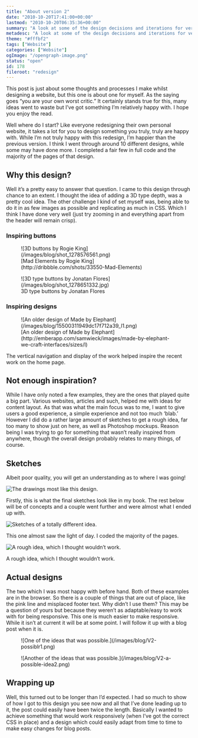 ```yaml
---
title: "About version 2"
date: "2010-10-20T17:41:00+00:00"
lastmod: "2010-10-20T06:35:36+00:00"
summary: "A look at some of the design decisions and iterations for version two."
metadesc: "A look at some of the design decisions and iterations for version two."
theme: "#fffbf2"
tags: ["Website"]
categories: ["Website"]
ogImage: "/opengraph-image.png"
status: "open"
id: 178
fileroot: "redesign"
---
```


This post is just about some thoughts and processes I make whilst designing a website, but this one is about one for myself. As the saying goes “you are your own worst critic.” It certainly stands true for this, many ideas went to waste but I’ve got something I’m relatively happy with. I hope you enjoy the read.

Well where do I start? Like everyone redesigning their own personal website, it takes a lot for you to design something you truly, truly are happy with. While I’m not truly happy with this redesign, I’m happier than the previous version. I think I went through around 10 different designs, while some may have done more. I completed a fair few in full code and the majority of the pages of that design.

## Why this design?
Well it’s a pretty easy to answer that question. I came to this design through chance to an extent. I thought the idea of adding a 3D type depth, was a pretty cool idea. The other challenge I kind of set myself was, being able to do it in as few images as possible and replicating as much in CSS. Which I think I have done very well (just try zooming in and everything apart from the header will remain crisp).

### Inspiring buttons
<figure>
![3D buttons by Rogie King](/images/blog/shot_1278576561.png)
<figcaption>
[Mad Elements by Rogie King](http://dribbble.com/shots/33550-Mad-Elements)
</figcaption>
</figure>

<figure>
![3D type buttons by Jonatan Flores](/images/blog/shot_1278651332.jpg)
<figcaption>3D type buttons by Jonatan Flores</figcaption>
</figure>

### Inspiring designs
<figure>
![An older design of Made by Elephant](/images/blog/15500311949dc17f712a39_l1.png)
<figcaption>[An older design of Made by Elephant](http://emberapp.com/samwieck/images/made-by-elephant-we-craft-interfaces/sizes/l)</figcaption>
</figure>

The vertical navigation and display of the work helped inspire the recent work on the home page.

## Not enough inspiration?
While I have only noted a few examples, they are the ones that played quite a big part. Various websites, articles and such, helped me with ideas for content layout. As that was what the main focus was to me, I want to give users a good experience, a simple experience and not too much ‘blab.’ However I did do a rather large amount of sketches to get a rough idea, far too many to show just on here, as well as Photoshop mockups. Reason being I was trying to go for something that wasn’t really inspired from anywhere, though the overall design probably relates to many things, of course.

## Sketches
Albeit poor quality, you will get an understanding as to where I was going!

![The drawings most like this design.](/images/blog/photo-5.jpg)

Firstly, this is what the final sketches look like in my book. The rest below will be of concepts and a couple went further and were almost what I ended up with.

![Sketches of a totally different idea.](/images/blog/photo-2-225x300.jpg)

This one almost saw the light of day. I coded the majority of the pages.

![A rough idea, which I thought wouldn’t work.](/images/blog/photo-1-225x300.jpg)

A rough idea, which I thought wouldn’t work.

## Actual designs

The two which I was most happy with before hand. Both of these examples are in the browser. So there is a couple of things that are out of place, like the pink line and misplaced footer text. Why didn’t I use them? This may be a question of yours but because they weren’t as adaptable/easy to work with for being responsive. This one is much easier to make responsive. While it isn’t at current it will be at some point. I will follow it up with a blog post when it is.

<figure>
![One of the ideas that was possible.](/images/blog/V2-possiblr1.png)
</figure>

<figure>
![Another of the ideas that was possible.](/images/blog/V2-a-possible-idea2.png)
</figure>

## Wrapping up
 Well, this turned out to be longer than I’d expected. I had so much to show of how I got to this design you see now and all that I’ve done leading up to it, the post could easily have been twice the length. Basically I wanted to achieve something that would work responsively (when I’ve got the correct CSS in place) and a design which could easily adapt from time to time to make easy changes for blog posts.
